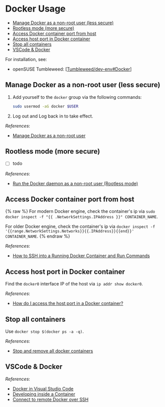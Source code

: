 # Docker Usage

- [Manage Docker as a non-root user (less secure)](#manage-docker-as-a-non-root-user-less-secure)
- [Rootless mode (more secure)](#rootless-mode-more-secure)
- [Access Docker container port from host](#access-docker-container-port-from-host)
- [Access host port in Docker container](#access-host-port-in-docker-container)
- [Stop all containers](#stop-all-containers)
- [VSCode \& Docker](#vscode--docker)

For installation, see:

- openSUSE Tumbleweed: [[Tumbleweed/dev-env#Docker]]

## Manage Docker as a non-root user (less secure)

1. Add yourself to the `docker` group via the following commands:

   ```bash
   sudo usermod -aG docker $USER
   ```

2. Log out and Log back in to take effect.

*References*:

- [Manage Docker as a non-root user](https://docs.docker.com/engine/install/linux-postinstall/#manage-docker-as-a-non-root-user)

## Rootless mode (more secure)

- [ ] todo

*References*:

- [Run the Docker daemon as a non-root user (Rootless mode)](https://docs.docker.com/engine/security/rootless/)

## Access Docker container port from host

{% raw %}
For modern Docker engine, check the container's ip via `sudo docker inspect -f "{{ .NetworkSettings.IPAddress }}" CONTAINER_NAME`.

For older Docker engine, check the container's ip via `docker inspect -f '{{range.NetworkSettings.Networks}}{{.IPAddress}}{{end}}' CONTAINER_NAME`.
{% endraw %}

*References*:

- [How to SSH into a Running Docker Container and Run Commands](https://phoenixnap.com/kb/how-to-ssh-into-docker-container)

## Access host port in Docker container

Find the `docker0` interface IP of the host via `ip addr show docker0`.

*References*:

- [How do I access the host port in a Docker container?](https://bright-softwares.com/blog/en/docker/how-do-i-access-the-host-port-in-a-docker-container#step-2-get-the-containers-ip)

## Stop all containers

Use `docker stop $(docker ps -a -q)`.

*References*:

- [Stop and remove all docker containers](https://stackoverflow.com/questions/45357771/stop-and-remove-all-docker-containers)

## VSCode & Docker

*References*:

- [Docker in Visual Studio Code](https://code.visualstudio.com/docs/containers/overview)
- [Developing inside a Container](https://code.visualstudio.com/docs/devcontainers/containers)
- [Connect to remote Docker over SSH](https://code.visualstudio.com/docs/containers/ssh)

[//begin]: # "Autogenerated link references for markdown compatibility"
[Tumbleweed/dev-env#Docker]: ../openSUSE/Tumbleweed/dev-env.md "OpenSUSE Tumbleweed Development Environment"
[//end]: # "Autogenerated link references"
